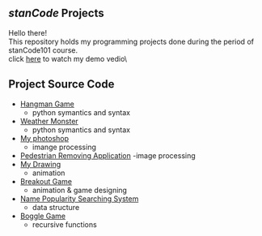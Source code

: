 ## ***stanCode*** Projects
Hello there!\
This repository holds my programming projects done during the period of stanCode101 course.\
click [here](https://drive.google.com/drive/folders/1Gi3bn9qPW_gR0ISyGzVPLd5Bztdvd7rF?fbclid=IwAR36BW3v_bHn-Idsh-0_ROSWLwrXOzoervZId25OOzH2LX4b6FCGDfULdDg) to watch my demo vedio\

## Project Source Code
- [Hangman Game](https://github.com/hsingfentsai/sc-projects/tree/main/stanCode_Projects/hangman_game)
  - python symantics and syntax
- [Weather Monster]()
  - python symantics and syntax
- [My photoshop](https://github.com/hsingfentsai/sc-projects/tree/main/stanCode_Projects/my_photoshop)
  - imange processing
- [Pedestrian Removing Application]()
  -image processing
- [My Drawing](https://github.com/hsingfentsai/sc-projects/tree/main/stanCode_Projects/my_drawing)
  - animation
- [Breakout Game](https://github.com/hsingfentsai/sc-projects/tree/main/stanCode_Projects/break_out_game)
  - animation & game designing
- [Name Popularity Searching System]()
  - data structure
- [Boggle Game](https://github.com/hsingfentsai/sc-projects/tree/main/stanCode_Projects/boggle_game_solver)
  - recursive functions


